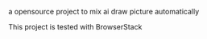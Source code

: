 a opensource project to mix ai draw picture automatically

This project is tested with BrowserStack
